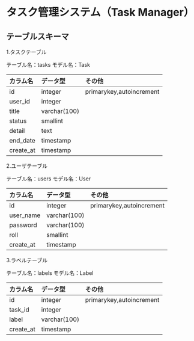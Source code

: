 # タスク管理システム（Task Manager）

## テーブルスキーマ

1.タスクテーブル

テーブル名：tasks
モデル名：Task

|カラム名|データ型|その他|
|:---|:---|:---|
|id|integer|primarykey,autoincrement|
|user_id|integer||
|title|varchar(100)||
|status|smallint||
|detail|text||
|end_date|timestamp||
|create_at|timestamp||

2.ユーザテーブル

テーブル名：users
モデル名：User

|カラム名|データ型|その他|
|:---|:---|:---|
|id|integer|primarykey,autoincrement|
|user_name|varchar(100)||
|password|varchar(100)||
|roll|smallint||
|create_at|timestamp||

3.ラベルテーブル

テーブル名：labels
モデル名：Label

|カラム名|データ型|その他|
|:---|:---|:---|
|id|integer|primarykey,autoincrement|
|task_id|integer||
|label|varchar(100)||
|create_at|timestamp||
